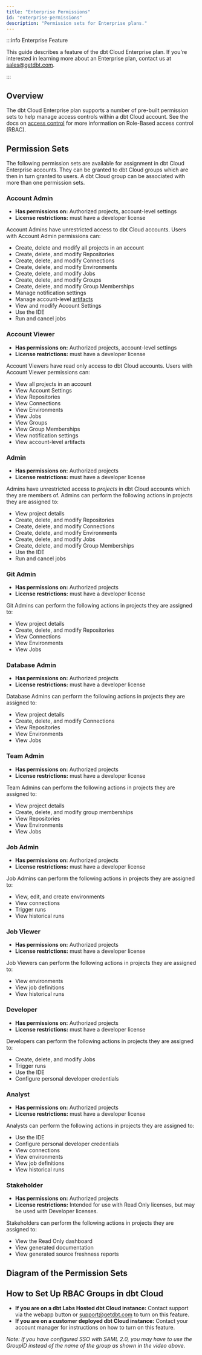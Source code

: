 ```yaml
---
title: "Enterprise Permissions"
id: "enterprise-permissions"
description: "Permission sets for Enterprise plans." 
---
```


:::info Enterprise Feature

This guide describes a feature of the dbt Cloud Enterprise plan.
If you're interested in learning more about an Enterprise plan, contact us at sales@getdbt.com.

:::

## Overview

The dbt Cloud Enterprise plan supports a number of pre-built permission sets to
help manage access controls within a dbt Cloud account. See the docs on [access
control](access-control-overview) for more information on Role-Based access
control (RBAC).

## Permission Sets

The following permission sets are available for assignment in dbt Cloud Enterprise accounts. They
can be granted to dbt Cloud groups which are then in turn granted to users. A dbt Cloud group
can be associated with more than one permission sets.

### Account Admin

- **Has permissions on:** Authorized projects, account-level settings
- **License restrictions:** must have a developer license

Account Admins have unrestricted access to dbt Cloud accounts. Users with Account Admin permissions can:

- Create, delete and modify all projects in an account
- Create, delete, and modify Repositories
- Create, delete, and modify Connections
- Create, delete, and modify Environments
- Create, delete, and modify Jobs
- Create, delete, and modify Groups
- Create, delete, and modify Group Memberships
- Manage notification settings
- Manage account-level [artifacts](dbt-cloud/using-dbt-cloud/artifacts)
- View and modify Account Settings
- Use the IDE
- Run and cancel jobs

### Account Viewer

- **Has permissions on:** Authorized projects, account-level settings
- **License restrictions:** must have a developer license

Account Viewers have read only access to dbt Cloud accounts. Users with Account Viewer permissions can:
- View all projects in an account
- View Account Settings
- View Repositories
- View Connections
- View Environments
- View Jobs
- View Groups
- View Group Memberships
- View notification settings
- View account-level artifacts

### Admin
- **Has permissions on:** Authorized projects
- **License restrictions:** must have a developer license

Admins have unrestricted access to _projects_ in dbt Cloud accounts which they are members of.
Admins can perform the following actions in projects they are assigned to:
- View project details
- Create, delete, and modify Repositories
- Create, delete, and modify Connections
- Create, delete, and modify Environments
- Create, delete, and modify Jobs
- Create, delete, and modify Group Memberships
- Use the IDE
- Run and cancel jobs

### Git Admin
- **Has permissions on:** Authorized projects
- **License restrictions:** must have a developer license

Git Admins can perform the following actions in projects they are assigned to:
- View project details
- Create, delete, and modify Repositories
- View Connections
- View Environments
- View Jobs

### Database Admin
- **Has permissions on:** Authorized projects
- **License restrictions:** must have a developer license

Database Admins can perform the following actions in projects they are assigned to:
- View project details
- Create, delete, and modify Connections
- View Repositories
- View Environments
- View Jobs

### Team Admin
- **Has permissions on:** Authorized projects
- **License restrictions:** must have a developer license

Team Admins can perform the following actions in projects they are assigned to:
- View project details
- Create, delete, and modify group memberships
- View Repositories
- View Environments
- View Jobs

### Job Admin
- **Has permissions on:** Authorized projects
- **License restrictions:** must have a developer license

Job Admins can perform the following actions in projects they are assigned to:
- View, edit, and create environments
- View connections
- Trigger runs
- View historical runs

### Job Viewer
- **Has permissions on:** Authorized projects
- **License restrictions:** must have a developer license

Job Viewers can perform the following actions in projects they are assigned to:
- View environments
- View job definitions
- View historical runs

### Developer
- **Has permissions on:** Authorized projects
- **License restrictions:** must have a developer license

Developers can perform the following actions in projects they are assigned to:
- Create, delete, and modify Jobs
- Trigger runs
- Use the IDE
- Configure personal developer credentials

### Analyst
- **Has permissions on:** Authorized projects
- **License restrictions:** must have a developer license

Analysts can perform the following actions in projects they are assigned to:
- Use the IDE
- Configure personal developer credentials
- View connections
- View environments
- View job definitions
- View historical runs


### Stakeholder
- **Has permissions on:** Authorized projects
- **License restrictions:** Intended for use with Read Only licenses, but may be used with Developer licenses.

Stakeholders can perform the following actions in projects they are assigned to:
- View the Read Only dashboard
- View generated documentation
- View generated source freshness reports

## Diagram of the Permission Sets

<Lightbox src="/img/docs/dbt-cloud/dbt-cloud-enterprise/enterprise-permission-sets-diagram.png" title="Enterprise Permission Sets & Requirements."/>

## How to Set Up RBAC Groups in dbt Cloud

- **If you are on a dbt Labs Hosted dbt Cloud instance:**
Contact support via the webapp button or support@getdbt.com to turn on this feature.
- **If you are on a customer deployed dbt Cloud instance:**
Contact your account manager for instructions on how to turn on this feature.

<LoomVideo id="8e2e00c57bde4fbfa4b519bf35d7632d" />


*Note: If you have configured SSO with SAML 2.0, you may have to use the GroupID instead of the name of the group as shown in the video above.*

